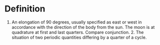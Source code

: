 # Definition

1.  An elongation of 90 degrees, usually specified as east or west in
    accordance with the direction of the body from the sun. The moon is
    at quadrature at first and last quarters. Compare conjunction. 2.
    The situation of two periodic quantities differing by a quarter of a
    cycle.
